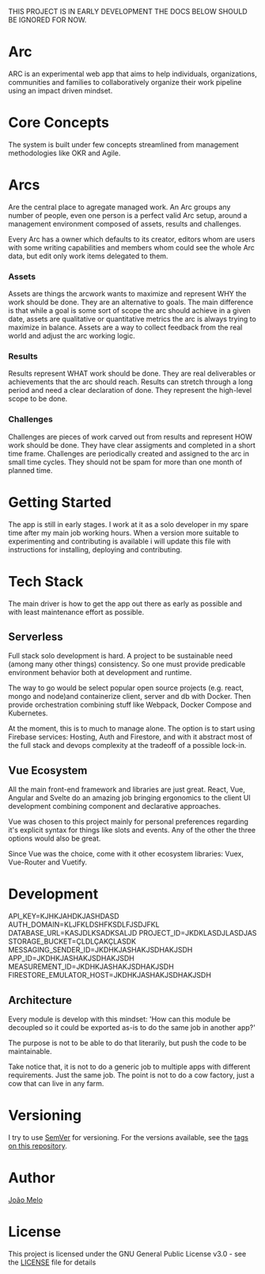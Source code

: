 THIS PROJECT IS IN EARLY DEVELOPMENT THE DOCS BELOW SHOULD BE IGNORED FOR NOW.

<!-- ![publish](https://github.com/joaomelo/arc/workflows/publish/badge.svg?branch=master) -->

# Arc

ARC is an experimental web app that aims to help individuals, organizations, communities and families to collaboratively organize their work pipeline using an impact driven mindset.

# Core Concepts

The system is built under few concepts streamlined from management methodologies like OKR and Agile.

# Arcs

Are the central place to agregate managed work. An Arc groups any number of people, even one person is a perfect valid Arc setup, around a management environment composed of assets, results and challenges.

Every Arc has a owner which defaults to its creator, editors whom are users with some writing capabilities and members whom could see the whole Arc data, but edit only work items delegated to them.

### Assets

Assets are things the arcwork wants to maximize and represent WHY the work should be done. They are an alternative to goals. The main difference is that while a goal is some sort of scope the arc should achieve in a given date, assets are qualitative or quantitative metrics the arc is always trying to maximize in balance. Assets are a way to collect feedback from the real world and adjust the arc working logic.

### Results

Results represent WHAT work should be done. They are real deliverables or achievements that the arc should reach. Results can stretch through a long period and need a clear declaration of done. They represent the high-level scope to be done.

### Challenges

Challenges are pieces of work carved out from results and represent HOW work should be done. They have clear assigments and completed in a short time frame. Challenges are periodically created and assigned to the arc in small time cycles. They should not be spam for more than one month of planned time.

# Getting Started

The app is still in early stages. I work at it as a solo developer in my spare time after my main job working hours. When a version more suitable to experimenting and contributing is available i will update this file with instructions for installing, deploying and contributing. 

# Tech Stack

The main driver is how to get the app out there as early as possible and with least maintenance effort as possible.

## Serverless

Full stack solo development is hard. A project to be sustainable need (among many other things) consistency. So one must provide predicable environment behavior both at development and runtime.

The way to go would be select popular open source projects (e.g. react, mongo and node)and containerize client, server and db with Docker. Then provide orchestration combining stuff like Webpack, Docker Compose and Kubernetes.

At the moment, this is to much to manage alone. The option is to start using Firebase services: Hosting, Auth and Firestore, and with it abstract most of the full stack and devops complexity at the tradeoff of a possible lock-in.

## Vue Ecosystem

All the main front-end framework and libraries are just great. React, Vue, Angular and Svelte do an amazing job bringing ergonomics to the client UI development combining component and declarative approaches.

Vue was chosen to this project mainly for personal preferences regarding it's explicit syntax for things like slots and events. Any of the other the three options would also be great.

Since Vue was the choice, come with it other ecosystem libraries: Vuex, Vue-Router and Vuetify.

# Development 

API_KEY=KJHKJAHDKJASHDASD
AUTH_DOMAIN=KLJFKLDSHFKSDLFJSDJFKL
DATABASE_URL=KASJDLKSADKSALJD
PROJECT_ID=JKDKLASDJLASDJAS
STORAGE_BUCKET=ÇLDLÇAKÇLASDK
MESSAGING_SENDER_ID=JKDHKJASHAKJSDHAKJSDH
APP_ID=JKDHKJASHAKJSDHAKJSDH
MEASUREMENT_ID=JKDHKJASHAKJSDHAKJSDH
FIRESTORE_EMULATOR_HOST=JKDHKJASHAKJSDHAKJSDH
## Architecture

Every module is develop with this mindset: 'How can this module be decoupled so it could be exported as-is to do the same job in another app?'

The purpose is not to be able to do that literarily, but push the code to be maintainable.

Take notice that, it is not to do a generic job to multiple apps with different requirements. Just the same job. The point is not to do a cow factory, just a cow that can live in any farm.

# Versioning

I try to use [SemVer](http://semver.org/) for versioning. For the versions available, see the [tags on this repository](https://github.com/joaomelo/arc/tags). 

# Author

[João Melo](https://www.linkedin.com/in/joaomelo81/?locale=en_US)

# License

This project is licensed under the GNU General Public License v3.0 - see the [LICENSE](LICENSE) file for details